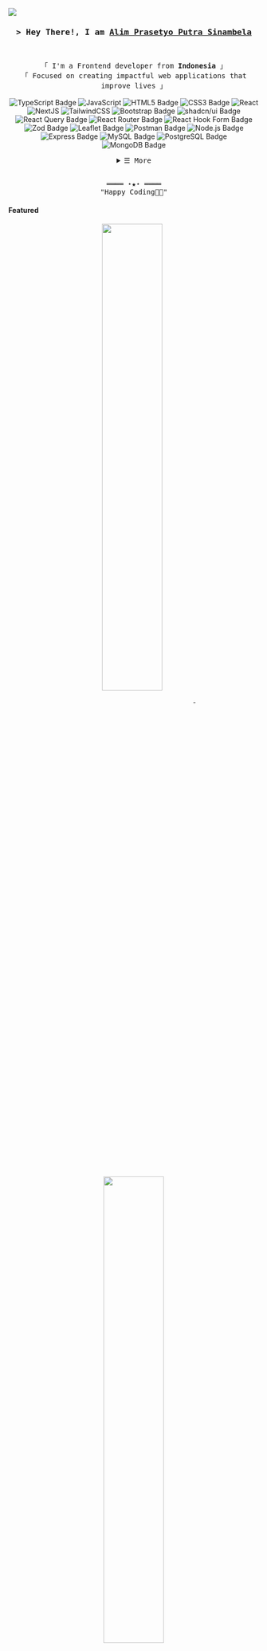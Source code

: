 
[![](https://visitcount.itsvg.in/api?id=alimprasetyo77&icon=6&color=1)](https://visitcount.itsvg.in)

<!-- Title -->
<h3 align="center">
        <samp>&gt; Hey There!, I am
                <b><a href="#">Alim Prasetyo Putra Sinambela</a></b>
        </samp>
</h3>
<br>

<p align="center">
        <!-- Intro -->
        <samp>
                「 I'm a Frontend developer from <b>Indonesia</b> 」
                <br>
                「 Focused on creating impactful web applications that improve lives</b> 」
                <br>
                <br>
        </samp>
        <!-- Technologies -->
<img src="https://img.shields.io/badge/TypeScript-3178C6?logo=typescript&logoColor=fff&style=flat-square" alt="TypeScript Badge">
        <img alt="JavaScript"src="https://img.shields.io/badge/-JavaScript-F7DF1E?style=flat-square&logo=JavaScript&logoColor=white">
        <img src="https://img.shields.io/badge/HTML5-E34F26?logo=html5&logoColor=fff&style=flat-square" alt="HTML5 Badge">
        <img src="https://img.shields.io/badge/CSS3-1572B6?logo=css3&logoColor=fff&style=flat-square" alt="CSS3 Badge">
       	<img alt="React"src="https://img.shields.io/badge/-React-02cdf1?style=flat-square&logo=React&logoColor=white">
     	<img alt="NextJS"src="https://img.shields.io/badge/-NextJS-white?style=flat-square&logo=Next.js&logoColor=black">
     	<img alt="TailwindCSS"src="https://img.shields.io/badge/-TailwindCSS-10172a?style=flat-square&logo=Tailwindcss&logoColor=37bcf8">
        <img src="https://img.shields.io/badge/Bootstrap-7952B3?logo=bootstrap&logoColor=fff&style=flat-square" alt="Bootstrap Badge">
        <img src="https://img.shields.io/badge/shadcn%2Fui-000?logo=shadcnui&logoColor=fff&style=flat-square" alt="shadcn/ui Badge">
   <img src="https://img.shields.io/badge/React%20Query-FF4154?logo=reactquery&logoColor=fff&style=flat-square" alt="React Query Badge">
   <img src="https://img.shields.io/badge/React%20Router-CA4245?logo=reactrouter&logoColor=fff&style=flat-square" alt="React Router Badge">
   <img src="https://img.shields.io/badge/React%20Hook%20Form-EC5990?logo=reacthookform&logoColor=fff&style=flat-square" alt="React Hook Form Badge">
   <img src="https://img.shields.io/badge/Zod-3E67B1?logo=zod&logoColor=fff&style=flat-square" alt="Zod Badge">
   <img src="https://img.shields.io/badge/Leaflet-199900?logo=leaflet&logoColor=fff&style=flat-square" alt="Leaflet Badge">
   <img src="https://img.shields.io/badge/Postman-FF6C37?logo=postman&logoColor=fff&style=flat-square" alt="Postman Badge">
   <img src="https://img.shields.io/badge/Node.js-393?logo=nodedotjs&logoColor=fff&style=flat-square" alt="Node.js Badge">
   <img src="https://img.shields.io/badge/Express-000?logo=express&logoColor=fff&style=flat-square" alt="Express Badge">
   <img src="https://img.shields.io/badge/MySQL-4479A1?logo=mysql&logoColor=fff&style=flat-square" alt="MySQL Badge">
   <img src="https://img.shields.io/badge/PostgreSQL-4169E1?logo=postgresql&logoColor=fff&style=flat-square" alt="PostgreSQL Badge">
   <img src="https://img.shields.io/badge/MongoDB-47A248?logo=mongodb&logoColor=fff&style=flat-square" alt="MongoDB Badge">
</p>

<!-- Details Section -->
<details align="center">
    <summary> <samp>&#9776; More</samp></summary>
    <p align="center">
        <br>
        <!-- Activity Widget -->
      <p><img align="center" src="https://github-readme-stats.vercel.app/api/top-langs?username=alimprasetyo77&show_icons=true&locale=en&layout=compact" alt="alimprasetyo77" /></p>

<p><img align="center" src="https://github-readme-streak-stats.herokuapp.com/?user=alimprasetyo77" alt="alimprasetyo77" /></p>
        <br>
        <!-- Social Links -->
        <p>Find me on</p>
        <!-- Mail -->
        <a href="mailto:connect.alimprasetyo96@gmail.com" target="_blank"><img alt="Mail"
                src="https://img.shields.io/badge/-Mail-EA4335?style=flat-square&logo=Gmail&logoColor=white">
        </a>
        <!-- Linkedin -->
        <a href="https://www.linkedin.com/in/alim-prasetyo-putra-sinambela-860a5b2b6/" target="_blank"><img alt="Linkedin"
                src="https://img.shields.io/badge/-Linkedin-0A66C2?style=flat-square&logo=Linkedin&logoColor=white">
        </a>
</details>
<br>

<!-- Footer -->
<samp>
    <p align="center">
        ════ ⋆★⋆ ════
        <br>
        "Happy Coding👨‍💻"
    </p>
</samp>

<!-- Featured Repositories -->
#### Featured

<p align="center">
<a href="https://github.com/alimprasetyo77/KosKita">
<img width='49%' align="center"src="https://github-readme-stats.vercel.app/api/pin/?username=alimprasetyo77&repo=KosKita&border_color=2D9596&bg_color=0D1117&title_color=C9D1D9&text_color=8B949E&icon_color=2D9596" />
</a>
<span>&nbsp;</span>
<a href="https://github.com/alimprasetyo77/RedStore">
<img width='49%' align="center"src="https://github-readme-stats.vercel.app/api/pin/?username=alimprasetyo77&repo=RedStore&border_color=2D9596&bg_color=0D1117&title_color=C9D1D9&text_color=8B949E&icon_color=2D9596" />
</a>
</p>

<p align="center">
<a href="https://github.com/alimprasetyo77/movies-app">
<img width='49%' align="center"src="https://github-readme-stats.vercel.app/api/pin/?username=alimprasetyo77&repo=movies-app&border_color=2D9596&bg_color=0D1117&title_color=C9D1D9&text_color=8B949E&icon_color=2D9596" />
</a>
<span>&nbsp;</span>
<a href="https://github.com/alimprasetyo77/pokeGo">
<img width='49%' align="center"src="https://github-readme-stats.vercel.app/api/pin/?username=alimprasetyo77&repo=pokeGo&border_color=2D9596&bg_color=0D1117&title_color=C9D1D9&text_color=8B949E&icon_color=2D9596" />
</a>
</p>
